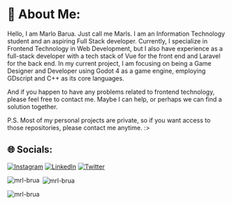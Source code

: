 # 💫 About Me:
Hello, I am Marlo Barua. Just call me Marls. I am an Information Technology student and an aspiring Full Stack developer. Currently, I specialize in Frontend Technology in Web Development, but I also have experience as a full-stack developer with a tech stack of Vue for the front end and Laravel for the back end. In my current project, I am focusing on being a Game Designer and Developer using Godot 4 as a game engine, employing GDscript and C++ as its core languages.<br><be>

And if you happen to have any problems related to frontend technology, please feel free to contact me. Maybe I can help, or perhaps we can find a solution together.


P.S. Most of my personal projects are private, so if you want access to those repositories, please contact me anytime. :>



## 🌐 Socials:
[![Instagram](https://img.shields.io/badge/Instagram-%23E4405F.svg?logo=Instagram&logoColor=white)](https://instagram.com/url_mrl) [![LinkedIn](https://img.shields.io/badge/LinkedIn-%230077B5.svg?logo=linkedin&logoColor=white)](https://linkedin.com/in/https://www.linkedin.com/in/marlo-barua-16a383247/) [![Twitter](https://img.shields.io/badge/Twitter-%231DA1F2.svg?logo=Twitter&logoColor=white)](https://twitter.com/mrl_brua) 


<p><img align="left" src="https://github-readme-stats.vercel.app/api/top-langs?username=mrl-brua&show_icons=true&locale=en&layout=compact" alt="mrl-brua" /></p>

<p>&nbsp;<img align="center" src="https://github-readme-stats.vercel.app/api?username=mrl-brua&show_icons=true&locale=en" alt="mrl-brua" /></p>

<p><img align="center" src="https://github-readme-streak-stats.herokuapp.com/?user=mrl-brua&" alt="mrl-brua" /></p>





